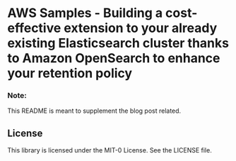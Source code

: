 # AWS Samples - Building a cost-effective extension to your already existing Elasticsearch cluster thanks to Amazon OpenSearch to enhance your retention policy

### Note:
This README is meant to supplement the blog post related.

## License

This library is licensed under the MIT-0 License. See the LICENSE file.
